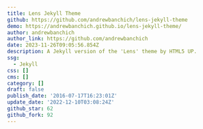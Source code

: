 ```yaml
---
title: Lens Jekyll Theme
github: https://github.com/andrewbanchich/lens-jekyll-theme
demo: https://andrewbanchich.github.io/lens-jekyll-theme/
author: andrewbanchich
author_link: https://github.com/andrewbanchich
date: 2023-11-26T09:05:56.854Z
description: A Jekyll version of the 'Lens' theme by HTML5 UP.
ssg:
  - Jekyll
css: []
cms: []
category: []
draft: false
publish_date: '2016-07-17T16:23:01Z'
update_date: '2022-12-10T03:08:24Z'
github_star: 62
github_fork: 92
---
```

